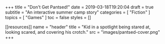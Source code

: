 +++
title = "Don't Get Pantsed!"
date = 2019-03-18T19:20:04
draft = true
subtitle = "An interactive summer camp story"
categories = [ "Fiction" ]
topics = [ "Games" ]
toc = false
styles = []

[[resources]]
  name = "header"
  title = "Kid in a spotlight being stared at, looking scared, and covering his crotch."
  src = "images/pantsed-cover.png"
+++
